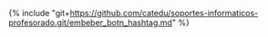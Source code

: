 {% include "git+https://github.com/catedu/soportes-informaticos-profesorado.git/embeber_botn_hashtag.md" %}